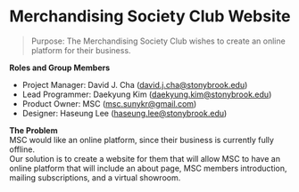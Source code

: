 # Merchandising Society Club Website

> Purpose: The Merchandising Society Club wishes to create an online platform for their business. 
  	
**Roles and Group Members**  

- Project Manager: David J. Cha (david.j.cha@stonybrook.edu)
- Lead Programmer: Daekyung Kim (daekyung.kim@stonybrook.edu)
- Product Owner: MSC (msc.sunykr@gmail.com)
- Designer: Haseung Lee (haseung.lee@stonybrook.edu)

**The Problem**  
MSC would like an online platform, since their business is currently fully offline.  
Our solution is to create a website for them that will allow MSC to have an online platform that will include an about page, MSC members introduction, mailing subscriptions, and a virtual showroom. 